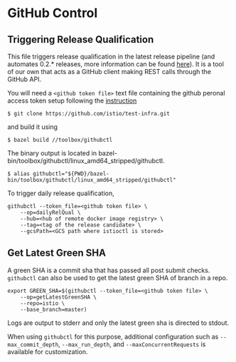 # GitHub Control

## Triggering Release Qualification

This file triggers release qualification in the latest release pipeline (and automates 0.2.* releases, more information can be found [here](https://github.com/istio/istio/blob/master/release/README.md)).
It is a tool of our own that acts as a GitHub client making REST calls through the GitHub API.

You will need a ```<github token file>``` text file containing the github peronal access token setup following the [instruction](https://help.github.com/articles/creating-a-personal-access-token-for-the-command-line/)

```
$ git clone https://github.com/istio/test-infra.git
```

and build it using

```
$ bazel build //toolbox/githubctl
```

The binary output is located in bazel-bin/toolbox/githubctl/linux_amd64_stripped/githubctl.


```
$ alias githubctl="${PWD}/bazel-bin/toolbox/githubctl/linux_amd64_stripped/githubctl"
```

To trigger daily release qualification,
```
githubctl --token_file=<github token file> \
	--op=dailyRelQual \
	--hub=<hub of remote docker image registry> \
	--tag=<tag of the release candidate> \
	--gcsPath=<GCS path where istioctl is stored>
```


## Get Latest Green SHA

A green SHA is a commit sha that has passed all post submit checks. `githubctl` can also be used to get the latest green SHA of branch in a repo.
```
export GREEN_SHA=$(githubctl --token_file=<github token file> \
	--op=getLatestGreenSHA \
	--repo=istio \
	--base_branch=master)
```

Logs are output to stderr and only the latest green sha is directed to stdout.

When using `githubctl` for this purpose, additional configuration such as `--max_commit_depth`, `--max_run_depth`, and `--maxConcurrentRequests` is available for customization.
